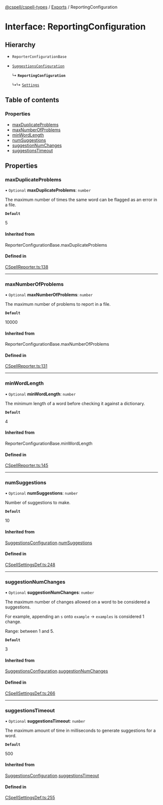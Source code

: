 [@cspell/cspell-types](../README.md) / [Exports](../modules.md) / ReportingConfiguration

# Interface: ReportingConfiguration

## Hierarchy

- `ReporterConfigurationBase`

- [`SuggestionsConfiguration`](SuggestionsConfiguration.md)

  ↳ **`ReportingConfiguration`**

  ↳↳ [`Settings`](Settings.md)

## Table of contents

### Properties

- [maxDuplicateProblems](ReportingConfiguration.md#maxduplicateproblems)
- [maxNumberOfProblems](ReportingConfiguration.md#maxnumberofproblems)
- [minWordLength](ReportingConfiguration.md#minwordlength)
- [numSuggestions](ReportingConfiguration.md#numsuggestions)
- [suggestionNumChanges](ReportingConfiguration.md#suggestionnumchanges)
- [suggestionsTimeout](ReportingConfiguration.md#suggestionstimeout)

## Properties

### maxDuplicateProblems

• `Optional` **maxDuplicateProblems**: `number`

The maximum number of times the same word can be flagged as an error in a file.

**`Default`**

5

#### Inherited from

ReporterConfigurationBase.maxDuplicateProblems

#### Defined in

[CSpellReporter.ts:138](https://github.com/streetsidesoftware/cspell/blob/9347337/packages/cspell-types/src/CSpellReporter.ts#L138)

___

### maxNumberOfProblems

• `Optional` **maxNumberOfProblems**: `number`

The maximum number of problems to report in a file.

**`Default`**

10000

#### Inherited from

ReporterConfigurationBase.maxNumberOfProblems

#### Defined in

[CSpellReporter.ts:131](https://github.com/streetsidesoftware/cspell/blob/9347337/packages/cspell-types/src/CSpellReporter.ts#L131)

___

### minWordLength

• `Optional` **minWordLength**: `number`

The minimum length of a word before checking it against a dictionary.

**`Default`**

4

#### Inherited from

ReporterConfigurationBase.minWordLength

#### Defined in

[CSpellReporter.ts:145](https://github.com/streetsidesoftware/cspell/blob/9347337/packages/cspell-types/src/CSpellReporter.ts#L145)

___

### numSuggestions

• `Optional` **numSuggestions**: `number`

Number of suggestions to make.

**`Default`**

10

#### Inherited from

[SuggestionsConfiguration](SuggestionsConfiguration.md).[numSuggestions](SuggestionsConfiguration.md#numsuggestions)

#### Defined in

[CSpellSettingsDef.ts:248](https://github.com/streetsidesoftware/cspell/blob/9347337/packages/cspell-types/src/CSpellSettingsDef.ts#L248)

___

### suggestionNumChanges

• `Optional` **suggestionNumChanges**: `number`

The maximum number of changes allowed on a word to be considered a suggestions.

For example, appending an `s` onto `example` -> `examples` is considered 1 change.

Range: between 1 and 5.

**`Default`**

3

#### Inherited from

[SuggestionsConfiguration](SuggestionsConfiguration.md).[suggestionNumChanges](SuggestionsConfiguration.md#suggestionnumchanges)

#### Defined in

[CSpellSettingsDef.ts:266](https://github.com/streetsidesoftware/cspell/blob/9347337/packages/cspell-types/src/CSpellSettingsDef.ts#L266)

___

### suggestionsTimeout

• `Optional` **suggestionsTimeout**: `number`

The maximum amount of time in milliseconds to generate suggestions for a word.

**`Default`**

500

#### Inherited from

[SuggestionsConfiguration](SuggestionsConfiguration.md).[suggestionsTimeout](SuggestionsConfiguration.md#suggestionstimeout)

#### Defined in

[CSpellSettingsDef.ts:255](https://github.com/streetsidesoftware/cspell/blob/9347337/packages/cspell-types/src/CSpellSettingsDef.ts#L255)
